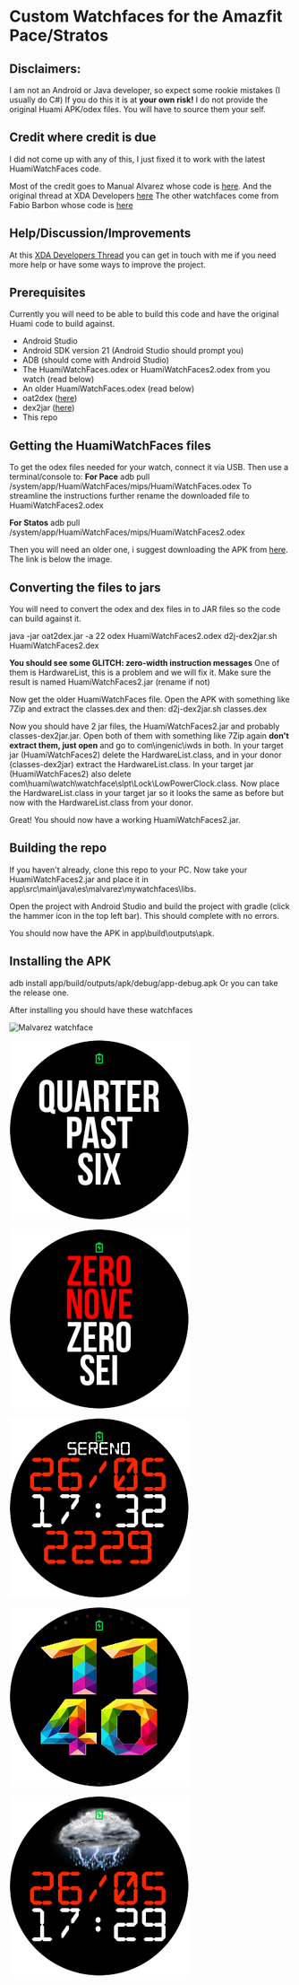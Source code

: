 # Custom Watchfaces for the Amazfit Pace/Stratos

## Disclaimers:
I am not an Android or Java developer, so expect some rookie mistakes (I usually do C#)
If you do this it is at **your own risk!**
I do not provide the original Huami APK/odex files. You will have to source them your self.

## Credit where credit is due
I did not come up with any of this, I just fixed it to work with the latest HuamiWatchFaces code.

Most of the credit goes to Manual Alvarez whose code is [here](https://github.com/manuel-alvarez-alvarez/malvarez-watchface).
And the original thread at XDA Developers [here](https://forum.xda-developers.com/smartwatch/amazfit/watchface-amazfit-watch-t3596912)
The other watchfaces come from Fabio Barbon whose code is [here](https://github.com/drbourbon/drbourbon-watchfaces)

## Help/Discussion/Improvements ##
At this [XDA Developers Thread](https://forum.xda-developers.com/smartwatch/amazfit/project-huamiwatchfaces-based-custom-t3760814) you can get in touch with me if you need more help or have some ways to improve the project.

## Prerequisites
Currently you will need to be able to build this code and have the original Huami code to build against.
- Android Studio
- Android SDK version 21 (Android Studio should prompt you)
- ADB (should come with Android Studio)
- The HuamiWatchFaces.odex or HuamiWatchFaces2.odex from you watch (read below)
- An older HuamiWatchFaces.odex (read below)
- oat2dex ([here](https://github.com/testwhat/SmaliEx))
- dex2jar ([here](https://github.com/pxb1988/dex2jar))
- This repo

## Getting the HuamiWatchFaces files
To get the odex files needed for your watch, connect it via USB.
Then use a terminal/console to:
**For Pace**
adb pull /system/app/HuamiWatchFaces/mips/HuamiWatchFaces.odex
To streamline the instructions further rename the downloaded file to HuamiWatchFaces2.odex

**For Statos**
adb pull /system/app/HuamiWatchFaces/mips/HuamiWatchFaces2.odex

Then you will need an older one, i suggest downloading the APK from [here](http://amazfitcentral.com/2017/08/19/amazfit-amazing-watch-faces/). The link is below the image.

## Converting the files to jars
You will need to convert the odex and dex files in to JAR files so the code can build against it.

java -jar oat2dex.jar -a 22 odex HuamiWatchFaces2.odex
d2j-dex2jar.sh HuamiWatchFaces2.dex

**You should see some GLITCH: zero-width instruction messages**
One of them is HardwareList, this is a problem and we will fix it.
Make sure the result is named HuamiWatchFaces2.jar (rename if not)

Now get the older HuamiWatchFaces file. Open the APK with something like 7Zip and extract the classes.dex and then:
d2j-dex2jar.sh classes.dex

Now you should have 2 jar files, the  HuamiWatchFaces2.jar and probably classes-dex2jar.jar.
Open both of them with something like 7Zip again **don't extract them, just open** and go to com\ingenic\iwds in both.
In your target jar (HuamiWatchFaces2) delete the HardwareList.class, and in your donor (classes-dex2jar) extract the HardwareList.class. 
In your target jar (HuamiWatchFaces2) also delete com\huami\watch\watchface\slpt\Lock\LowPowerClock.class.
Now place the HardwareList.class in your target jar so it looks the same as before but now with the HardwareList.class from your donor.

Great! You should now have a working HuamiWatchFaces2.jar.

## Building the repo ##
If you haven't already, clone this repo to your PC.
Now take your HuamiWatchFaces2.jar and place it in app\src\main\java\es\malvarez\mywatchfaces\libs.

Open the project with Android Studio and build the project with gradle (click the hammer icon in the top left bar).
This should complete with no errors.

You should now have the APK in app\build\outputs\apk.

## Installing the APK ##
adb install app/build/outputs/apk/debug/app-debug.apk 
Or you can take the release one.

After installing you should have these watchfaces

![Malvarez watchface](https://github.com/RavenLiquid/amazfit-watchfaces/raw/master/app/src/main/res/drawable-nodpi/preview_malvarez.png)

![Fuzzy Text](https://github.com/RavenLiquid/amazfit-watchfaces/raw/master/app/src/main/res/drawable-nodpi/preview_fuzzytext.png "")

![Text Time](https://github.com/RavenLiquid/amazfit-watchfaces/raw/master/app/src/main/res/drawable-nodpi/preview_texttime.png?raw=true "")

![Three Lines](https://github.com/RavenLiquid/amazfit-watchfaces/raw/master/app/src/main/res/drawable-nodpi/preview_threelines.png?raw=true "")

![Fancy Digits](https://github.com/RavenLiquid/amazfit-watchfaces/raw/master/app/src/main/res/drawable-nodpi/preview_hugetext.png?raw=true "")

![Big Weather](https://github.com/RavenLiquid/amazfit-watchfaces/raw/master/app/src/main/res/drawable-nodpi/preview_hugeweather.png?raw=true "")